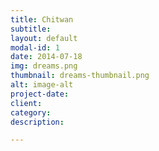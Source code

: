 ```yaml
---
title: Chitwan
subtitle: 
layout: default
modal-id: 1
date: 2014-07-18
img: dreams.png
thumbnail: dreams-thumbnail.png
alt: image-alt
project-date: 
client: 
category: 
description:

---
```

